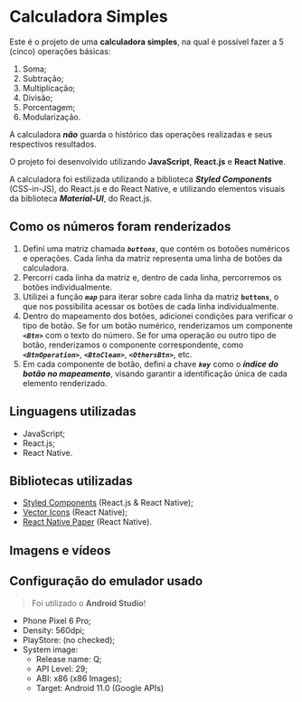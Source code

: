 # Calculadora Simples
Este é o projeto de uma **calculadora simples**, na qual é possível fazer a 5 (cinco) operações básicas:
1. Soma;
2. Subtração;
3. Multiplicação;
4. Divisão;
5. Porcentagem;
6. Modularização.

A calculadora ***não*** guarda o histórico das operações realizadas e seus respectivos resultados.

O projeto foi desenvolvido utilizando **JavaScript**, **React.js** e **React Native**.

A calculadora foi estilizada utilizando a biblioteca ***Styled Components*** (CSS-in-JS), do React.js e do React Native, e utilizando elementos visuais da biblioteca ***Material-UI***, do React.js.

## Como os números foram renderizados
1. Defini uma matriz chamada ***```buttons```***, que contém os botoões numéricos e operações. Cada linha da matriz representa uma linha de botões da calculadora.
2. Percorri cada linha da matriz e, dentro de cada linha, percorremos os botões individualmente.
3. Utilizei a função ***```map```*** para iterar sobre cada linha da matriz **```buttons```**, o que nos possibilita acessar os botões de cada linha individualmente.
4. Dentro do mapeamento dos botões, adicionei condições para verificar o tipo de botão. Se for um botão numérico, renderizamos um componente ***```<Btn>```*** com o texto do número. Se for uma operação ou outro tipo de botão, renderizamos o componente correspondente, como ***```<BtnOperation>```***, ***```<BtnClean>```***, ***```<OthersBtn>```***, etc.
5. Em cada componente de botão, defini a chave ***```key```*** como o ***índice do botão no mapeamento***, visando garantir a identificação única de cada elemento renderizado.

## Linguagens utilizadas
* JavaScript;
* React.js;
* React Native.

## Bibliotecas utilizadas
* [Styled Components](https://styled-components.com/) (React.js & React Native);
* [Vector Icons](https://github.com/oblador/react-native-vector-icons) (React Native);
* [React Native Paper](https://callstack.github.io/react-native-paper/) (React Native).

## Imagens e vídeos

## Configuração do emulador usado
> Foi utilizado o **Android Studio**!
* Phone Pixel 6 Pro;
* Density: 560dpi;
* PlayStore: (no checked);
* System image:
    + Release name: Q;
    + API Level: 29;
    + ABI: x86 (x86 Images);
    + Target: Android 11.0 (Google APIs)
